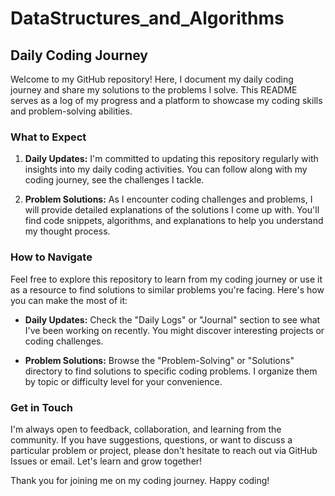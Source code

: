 ﻿# DataStructures_and_Algorithms

## Daily Coding Journey

Welcome to my GitHub repository! Here, I document my daily coding journey and share my solutions to the problems I solve. This README serves as a log of my progress and a platform to showcase my coding skills and problem-solving abilities.

### What to Expect

1. **Daily Updates:** I'm committed to updating this repository regularly with insights into my daily coding activities. You can follow along with my coding journey, see the challenges I tackle.

2. **Problem Solutions:** As I encounter coding challenges and problems, I will provide detailed explanations of the solutions I come up with. You'll find code snippets, algorithms, and explanations to help you understand my thought process.

### How to Navigate

Feel free to explore this repository to learn from my coding journey or use it as a resource to find solutions to similar problems you're facing. Here's how you can make the most of it:

- **Daily Updates:** Check the "Daily Logs" or "Journal" section to see what I've been working on recently. You might discover interesting projects or coding challenges.

- **Problem Solutions:** Browse the "Problem-Solving" or "Solutions" directory to find solutions to specific coding problems. I organize them by topic or difficulty level for your convenience.

### Get in Touch

I'm always open to feedback, collaboration, and learning from the community. If you have suggestions, questions, or want to discuss a particular problem or project, please don't hesitate to reach out via GitHub Issues or email. Let's learn and grow together!

Thank you for joining me on my coding journey. Happy coding!

